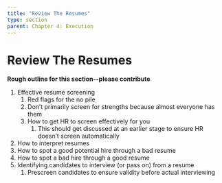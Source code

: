```yaml
---
title: "Review The Resumes"
type: section
parent: Chapter 4: Execution
---
```

Review The Resumes
==================

**Rough outline for this section--please contribute**

  1. Effective resume screening
     1. Red flags for the no pile
     1. Don’t primarily screen for strengths because almost everyone has them
     1. How to get HR to screen effectively for you
        1. This should get discussed at an earlier stage to ensure HR doesn’t screen automatically
  1. How to interpret resumes
  1. How to spot a good potential hire through a bad resume
  1. How to spot a bad hire through a good resume
  1. Identifying candidates to interview (or pass on) from a resume
     1. Prescreen candidates to ensure validity before actual interviewing
